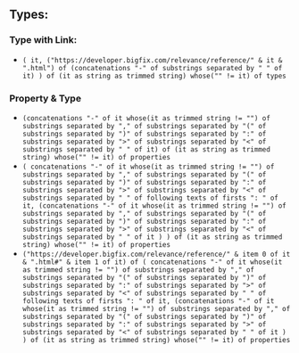 

## Types:

### Type with Link:

- `( it, ("https://developer.bigfix.com/relevance/reference/" & it & ".html") of (concatenations "-" of substrings separated by " " of it) ) of (it as string as trimmed string) whose("" != it) of types`

### Property & Type

- `(concatenations "-" of it whose(it as trimmed string != "") of substrings separated by "," of substrings separated by "(" of substrings separated by ")" of substrings separated by ":" of substrings separated by ">" of substrings separated by "<" of substrings separated by " " of it) of (it as string as trimmed string) whose("" != it) of properties`
- `( concatenations "-" of it whose(it as trimmed string != "") of substrings separated by "," of substrings separated by "(" of substrings separated by ")" of substrings separated by ":" of substrings separated by ">" of substrings separated by "<" of substrings separated by " " of following texts of firsts ": " of it, (concatenations "-" of it whose(it as trimmed string != "") of substrings separated by "," of substrings separated by "(" of substrings separated by ")" of substrings separated by ":" of substrings separated by ">" of substrings separated by "<" of substrings separated by " " of it ) ) of (it as string as trimmed string) whose("" != it) of properties`
- `("https://developer.bigfix.com/relevance/reference/" & item 0 of it & ".html#" & item 1 of it) of ( concatenations "-" of it whose(it as trimmed string != "") of substrings separated by "," of substrings separated by "(" of substrings separated by ")" of substrings separated by ":" of substrings separated by ">" of substrings separated by "<" of substrings separated by " " of following texts of firsts ": " of it, (concatenations "-" of it whose(it as trimmed string != "") of substrings separated by "," of substrings separated by "(" of substrings separated by ")" of substrings separated by ":" of substrings separated by ">" of substrings separated by "<" of substrings separated by " " of it ) ) of (it as string as trimmed string) whose("" != it) of properties`

